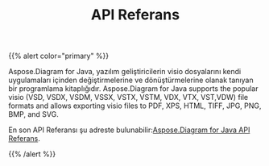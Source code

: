 ﻿---
title: API Referans
type: docs
weight: 70
url: /tr/java/api-reference/
---
{{% alert color="primary" %}} 

Aspose.Diagram for Java, yazılım geliştiricilerin visio dosyalarını kendi uygulamaları içinden değiştirmelerine ve dönüştürmelerine olanak tanıyan bir programlama kitaplığıdır. Aspose.Diagram for Java supports the popular visio (VSD, VSDX, VSDM, VSSX, VSTX, VSTM, VDX, VTX, VST,VDW) file formats and allows exporting visio files to PDF, XPS, HTML, TIFF, JPG, PNG, BMP, and SVG.

En son API Referansı şu adreste bulunabilir:[Aspose.Diagram for Java API Referans](https://reference.aspose.com/diagram/java).

{{% /alert %}}
